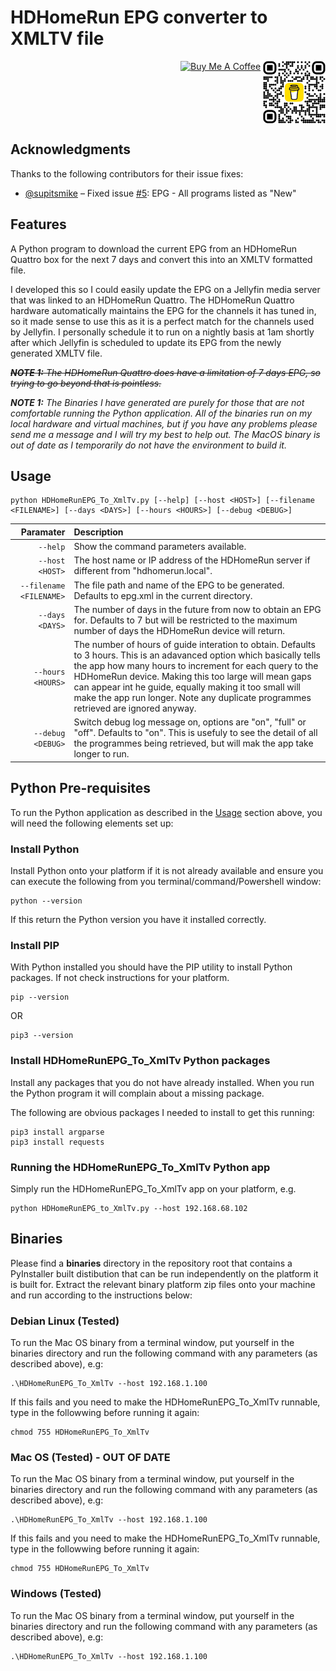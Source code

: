 # HDHomeRun EPG converter to XMLTV file
<div align="right">
<a href="https://buymeacoffee.com/incubusvictim" target="_blank"><img align="top" src="https://cdn.buymeacoffee.com/buttons/default-orange.png" alt="Buy Me A Coffee" height="41" width="174"></a> <img align="top" src="https://github.com/IncubusVictim/HDHomeRunEPG-to-XmlTv/blob/main/bmc_qr.png" width="100" />
</div>

## Acknowledgments

Thanks to the following contributors for their issue fixes:

- [@supitsmike](https://github.com/supitsmike) – Fixed issue [#5](https://github.com/IncubusVictim/HDHomeRunEPG-to-XmlTv/issues/5): EPG - All programs listed as "New"

## Features

A Python program to download the current EPG from an HDHomeRun Quattro box for the next 7 days and convert this into an XMLTV formatted file.

I developed this so I could easily update the EPG on a Jellyfin media server that was linked to an HDHomeRun Quattro.  The HDHomeRun Quattro hardware automatically maintains the EPG for the channels it has tuned in, so it made sense to use this as it is a perfect match for the channels used by Jellyfin.  I personally schedule it to run on a nightly basis at 1am shortly after which Jellyfin is scheduled to update its EPG from the newly generated XMLTV file.

~~<i><b>NOTE 1:</b> The HDHomeRun Quattro does have a limitation of 7 days EPG, so trying to go beyond that is pointless. </i>~~

<i><b>NOTE 1:</b> The Binaries I have generated are purely for those that are not comfortable running the Python application.  All of the binaries run on my local hardware and virtual machines, but if you have any problems please send me a message and I will try my best to help out.  The MacOS binary is out of date as I temporarily do not have the environment to build it.</i>

## Usage

```
python HDHomeRunEPG_To_XmlTv.py [--help] [--host <HOST>] [--filename <FILENAME>] [--days <DAYS>] [--hours <HOURS>] [--debug <DEBUG>]
```

|      Paramater | Description     |
| -------------: | :-------------- |
| `--help`  | Show the command parameters available. |
| `--host <HOST>`  | The host name or IP address of the HDHomeRun server if different from "hdhomerun.local". |
| `--filename <FILENAME>` | The file path and name of the EPG to be generated. Defaults to epg.xml in the current directory. |
| `--days <DAYS>` | The number of days in the future from now to obtain an EPG for. Defaults to 7 but will be restricted to the maximum number of days the HDHomeRun device will return. |
| `--hours <HOURS>` | The number of hours of guide interation to obtain. Defaults to 3 hours. This is an adavanced option which basically tells the app how many hours to increment for each query to the HDHomeRun device.  Making this too large will mean gaps can appear int he guide, equally making it too small will make the app run longer. Note any duplicate programmes retrieved are ignored anyway. |
| `--debug <DEBUG>` | Switch debug log message on, options are "on", "full" or "off". Defaults to "on". This is usefuly to see the detail of all the programmes being retrieved, but will mak the app take longer to run. |

## Python Pre-requisites

To run the Python application as described in the [Usage](#usage) section above, you will need the following elements set up:

### Install Python

Install Python onto your platform if it is not already available and ensure you can execute the following from you terminal/command/Powershell window:

```
python --version
```

If this return the Python version you have it installed correctly.

### Install PIP

With Python installed you should have the PIP utility to install Python packages. If not check instructions for your platform.

```
pip --version
```

OR 

```
pip3 --version
```

### Install HDHomeRunEPG_To_XmlTv Python packages

Install any packages that you do not have already installed. When you run the Python program it will complain about a missing package.

The following are obvious packages I needed to install to get this running:

```
pip3 install argparse
pip3 install requests
```

### Running the HDHomeRunEPG_To_XmlTv Python app

Simply run the HDHomeRunEPG_To_XmlTv app on your platform, e.g.

```
python HDHomeRunEPG_to_XmlTv.py --host 192.168.68.102
```

## Binaries

Please find a <b>binaries</b> directory in the repository root that contains a PyInstaller built distibution that can be run independently on the platform it is built for.  Extract the relevant binary platform zip files onto your machine and run according to the instructions below:

### Debian Linux (Tested)

To run the Mac OS binary from a terminal window, put yourself in the binaries directory and run the following command with any parameters (as described above), e.g:

```
.\HDHomeRunEPG_To_XmlTv --host 192.168.1.100
```

If this fails and you need to make the HDHomeRunEPG_To_XmlTv runnable, type in the followwing before running it again:

```
chmod 755 HDHomeRunEPG_To_XmlTv
```

### Mac OS (Tested) - OUT OF DATE

To run the Mac OS binary from a terminal window, put yourself in the binaries directory and run the following command with any parameters (as described above), e.g:

```
.\HDHomeRunEPG_To_XmlTv --host 192.168.1.100
```

If this fails and you need to make the HDHomeRunEPG_To_XmlTv runnable, type in the followwing before running it again:

```
chmod 755 HDHomeRunEPG_To_XmlTv
```

### Windows (Tested)

To run the Mac OS binary from a terminal window, put yourself in the binaries directory and run the following command with any parameters (as described above), e.g:

```
.\HDHomeRunEPG_To_XmlTv --host 192.168.1.100
```
